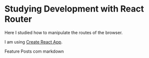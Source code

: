# Studying Development with React Router 

Here I studied how to manipulate the routes of the browser.

I am using [Create React App](https://github.com/facebook/create-react-app).

Feature
Posts com markdown

